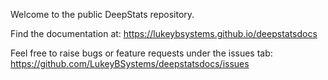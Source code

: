 Welcome to the public DeepStats repository.

Find the documentation at:
https://lukeybsystems.github.io/deepstatsdocs

Feel free to raise bugs or feature requests under the issues tab: https://github.com/LukeyBSystems/deepstatsdocs/issues
